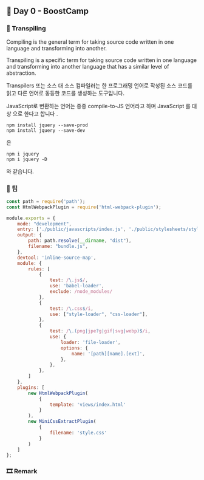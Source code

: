 ## 📕 Day 0 - BoostCamp

### 📘 Transpiling

Compiling is the general term for taking source code written in one language and transforming into another.

Transpiling is a specific term for taking source code written in one language and transforming into another language that has a similar level of abstraction.

Transpilers 또는 소스 대 소스 컴파일러는 한 프로그래밍 언어로 작성된 소스 코드를 읽고 다른 언어로 동등한 코드를 생성하는 도구입니다. 

JavaScript로 변환하는 언어는 종종 compile-to-JS 언어라고 하며 JavaScript 를 대상 으로 한다고 합니다 .

```
npm install jquery --save-prod
npm install jquery --save-dev
```
은
```
npm i jquery
npm i jquery -D
```
와 같습니다.

### 📘 팁

```javascript
const path = require('path');
const HtmlWebpackPlugin = require('html-webpack-plugin');

module.exports = {
    mode: "development",
    entry: ['./public/javascripts/index.js', './public/stylesheets/style.css' ],
    output: {
        path: path.resolve(__dirname, "dist"),
        filename: "bundle.js",
    },
    devtool: 'inline-source-map',
    module: {
        rules: [
            {
                test: /\.js$/,
                use: 'babel-loader',
                exclude: /node_modules/
            },
            {
                test: /\.css$/i,
                use: ["style-loader", "css-loader"],
            },
            {
                test: /\.(png|jpe?g|gif|svg|webp)$/i,
                use: {
                    loader: 'file-loader',
                    options: {
                        name: '[path][name].[ext]',
                    },
                },
            },
        ]
    },
    plugins: [
        new HtmlWebpackPlugin(
            {
                template: 'views/index.html'
            }
        ),
        new MiniCssExtractPlugin(
            {
                filename: 'style.css'
            }
        )
    ]
};
```
### 🎞 Remark
